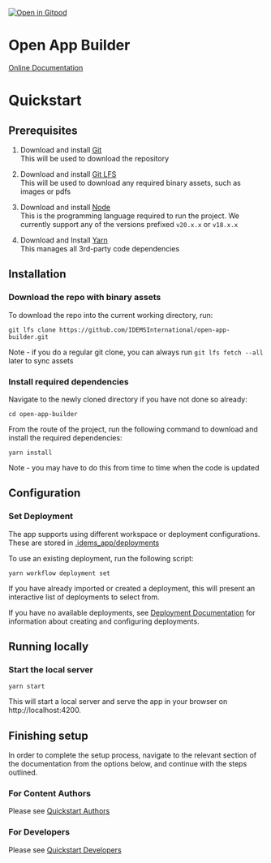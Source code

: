 [![Open in Gitpod](https://gitpod.io/button/open-in-gitpod.svg)](https://gitpod.io/#https://github.com/IDEMSInternational/open-app-builder.git)

# Open App Builder

[Online Documentation](https://idemsinternational.github.io/open-app-builder/)

# Quickstart

## Prerequisites

1. Download and install [Git](https://git-scm.com/downloads)  
   This will be used to download the repository

2. Download and install [Git LFS](https://git-lfs.github.com/)  
   This will be used to download any required binary assets, such as images or pdfs

3. Download and install [Node](https://nodejs.org/en/download/)   
   This is the programming language required to run the project. We currently support any of the versions prefixed `v20.x.x` or `v18.x.x`

4. Download and Install [Yarn](https://classic.yarnpkg.com/en/docs/install)  
   This manages all 3rd-party code dependencies

## Installation

### Download the repo with binary assets

To download the repo into the current working directory, run:
```
git lfs clone https://github.com/IDEMSInternational/open-app-builder.git
```
Note - if you do a regular git clone, you can always run `git lfs fetch --all` later to sync assets

### Install required dependencies
Navigate to the newly cloned directory if you have not done so already:
```
cd open-app-builder
```

From the route of the project, run the following command to download and install the required dependencies:
```
yarn install
```
Note - you may have to do this from time to time when the code is updated

## Configuration
### Set Deployment
The app supports using different workspace or deployment configurations. These are stored in [.idems_app/deployments](./.idems_app/deployments)

To use an existing deployment, run the following script:
```
yarn workflow deployment set
```
If you have already imported or created a deployment, this will present an interactive list of deployments to select from.

If you have no available deployments, see [Deployment Documentation](https://idemsinternational.github.io/open-app-builder/developers/deployments/) for information about creating and configuring deployments.

## Running locally

### Start the local server
```
yarn start
```
This will start a local server and serve the app in your browser on http://localhost:4200.

## Finishing setup

In order to complete the setup process, navigate to the relevant section of the documentation from the options below, and continue with the steps outlined.

### For Content Authors

Please see [Quickstart Authors](https://idemsinternational.github.io/open-app-builder/authors/quickstart/)

### For Developers

Please see [Quickstart Developers](https://idemsinternational.github.io/open-app-builder/developers/quickstart/)
